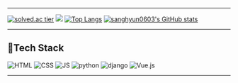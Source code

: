 
***
[![solved.ac tier](http://mazassumnida.wtf/api/generate_badge?boj=spirits1221)](https://solved.ac/spirits1221)
 <img src="http://mazandi.herokuapp.com/api?handle=sanghyun0603&theme=warm"/>
[![Top Langs](https://github-readme-stats.vercel.app/api/top-langs/?username=sanghyun0603&layout=compact)](https://github.com/sanghyun0603/github-readme-stats)
[![sanghyun0603's GitHub stats](https://github-readme-stats.vercel.app/api?username=sanghyun0603)](https://github.com/sanghyun0603/github-readme-stats) 

      
***
## 🍊Tech Stack
 ![HTML](https://img.shields.io/badge/HTML-E34F26?style=flat-square&logo=HTML5&logoColor=white) 
 ![CSS](https://img.shields.io/badge/CSS-1572B6?style=flat-square&logo=CSS3&logoColor=white) 
 ![JS](https://img.shields.io/badge/JavaScript-F7DF1E?style=flat-square&logo=JavaScript&logoColor=white)
 ![python](https://img.shields.io/badge/Python-3776AB?style=flat-square&logo=python&logoColor=white)
 ![django](https://img.shields.io/badge/django-092E20?style=flat-square&logo=django&logoColor=white)
 ![Vue.js](https://img.shields.io/badge/Vue.js-4FC08D?style=flat-square&logo=Vue.js&logoColor=white)
   
***